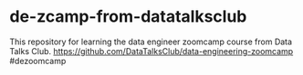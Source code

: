 # de-zcamp-from-datatalksclub
This repository for learning the data engineer zoomcamp course from Data Talks Club. 
https://github.com/DataTalksClub/data-engineering-zoomcamp
#dezoomcamp
